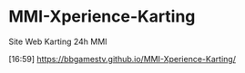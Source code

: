 # MMI-Xperience-Karting
Site Web Karting 24h MMI


[16:59]
https://bbgamestv.github.io/MMI-Xperience-Karting/
